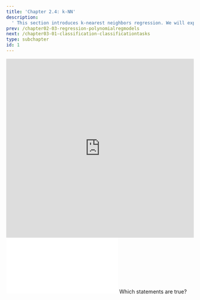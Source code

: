 ```yaml
---
title: 'Chapter 2.4: k-NN'
description:
  ' This section introduces k-nearest neighbors regression. We will explain in which sense this approach is fundamentally different to the previous sections. We will introduce the concept of distance measures and give examples for different types of data.'
prev: /chapter02-03-regression-polynomialregmodels
next: /chapter03-01-classification-classificationtasks
type: subchapter
id: 1
---
```


<exercise id="1" title="Video Lecture">

<iframe width="100%" height="480" src="https://www.youtube.com/embed/g8H6-MkN_q0" frameborder="0" allow="accelerometer; autoplay; encrypted-media; gyroscope; picture-in-picture" allowfullscreen></iframe>

</exercise>

<exercise id="2" title="Slides">

<object data="pdfs/2/slides-regression-knn.pdf" type="application/pdf" style="width:100%;height:480px">
    <embed src="pdfs/2/slides-regression-knn.pdf" type="application/pdf" />
</object>

</exercise>



<exercise id="3" title="Quiz">
Which statements are true?
<choice>
<opt text="The properties of k-NN are induced by the chosen distance metric." correct="true">
</opt>
<opt text="k-NN can only be used for classification tasks.">
</opt>
<opt text="`N_k(x)` contains the subset of the feature space `\mathcal{X}` that is at least as close to `x` as the `k`-th closest neighbor of `x` in the training data set." correct="true">
</opt>
<opt text="1-NN always 'predicts' perfectly on observations of the training data set." correct="true">
</opt>
<opt text="k-NN with `k=n` always predicts the same target variable value for all possible inputs `x`." correct="true">
</opt>
<opt text="The Gower distance between two observations which have different values for all features is always `1`.">
</opt>
<opt text="The Gower distance between two observations which have the same values for all features is always `0`." correct="true">
</opt>
<opt text="If you use the Euclidean distance, k-NN results do not change if you rescale the features.">
</opt>
<opt text="If you use the Gower distance, k-NN results do not change if you rescale the features." correct="true">
</opt>
<opt text="The presence of irrelevant features doesn't affect the accuracy of k-NN.">
</opt>
<opt text="k-NN makes no assumptions about the underlying data distribution." correct="true">
</opt>
</choice>
</exercise>


<!--<exercise id="4" title="Coding">-->

<!--#### *(P)* Create the `mlr3` learner-->

<!--Create a k-NN learner with `k = 3` using the `kknn` function from the same named package `kknn`:-->

<!--<codeblock id="02_04_01">-->

<!--**Hints**-->
<!--- Use the `lrn()` function of mlr:-->
<!--`lrn(...)`-->

<!--- Use the `classif.kknn` learner:-->
<!--`classif.kknn`-->

<!--- You can specify how many neighbors by setting `k`-->

<!--</codeblock>-->

<!--#### *(P)* Train the `mlr3` learner-->

<!--Now train the learner `kknn_learner` defined above on the task `iris_task` defined in session 2:-->

<!--<codeblock id="02_04_02">-->

<!--**Hints**-->
<!--- Use `iris_task` and `kknn_learner` from above:-->
<!--`iris_task <- TaskClassif$new(id = "iris_task", backend = iris[,c("Species", "Sepal.Width", "Petal.Width")],target = "Species")`-->
<!--`kknn_learner <- lrn("classif.kknn", k = 3)`-->

<!--- Use the class method `train()` of the learner object:-->
<!--`kknn_learner$train(...)`-->

<!--- Just pass the `iris_task` to train the `kknn_learner`-->

<!--</codeblock>-->

<!--#### *(P)* Visualize decision boundaries-->

<!--Again, define the `kknn_learner` and visualize the prediction of the learner with `plot_learner_prediction()`. Rerun the code for different `k`. What can you observe by varying the hyperparameter?-->

<!--<codeblock id="02_04_03">-->
<!--</codeblock>-->
<!--</exercise>-->


<!--<exercise id="5" title="KNN">-->
<!--<object data="code-demos/code_demo_knn.pdf" type="application/pdf" style="width:100%;height:480px">-->
  <!--<embed src="code-demos/code_demo_knn.pdf" type="application/pdf" />-->
<!--</object>-->

<!--You can run the code snippets in the demos on your local machine. The corresponding Rmd version of this demo can be found [here](https://github.com/compstat-lmu/lecture_i2ml/blob/master/code-demos/code_demo_knn.Rmd). If you want to render the Rmd files to PDF, you need the accompanying [style files](https://github.com/compstat-lmu/lecture_i2ml/tree/master/style).-->
<!--</exercise>-->


<!--<exercise id="6" title="Splines">-->
<!--<object data="code-demos/code_demo_splines.pdf" type="application/pdf" style="width:100%;height:480px">-->
  <!--<embed src="code-demos/code_demo_splines.pdf" type="application/pdf" />-->
<!--</object>-->

<!--You can run the code snippets in the demos on your local machine. The corresponding Rmd version of this demo can be found [here](https://github.com/compstat-lmu/lecture_i2ml/blob/master/code-demos/code_demo_splines.Rmd). If you want to render the Rmd files to PDF, you need the accompanying [style files](https://github.com/compstat-lmu/lecture_i2ml/tree/master/style).-->

<!--</exercise>-->
